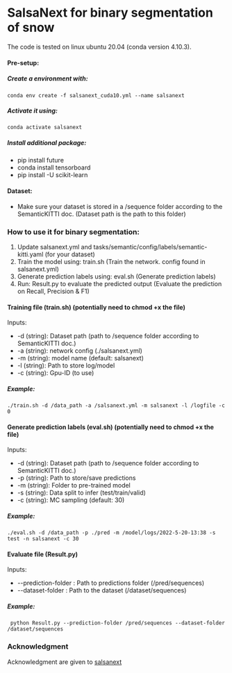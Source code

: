 # SalsaNext for binary segmentation of snow

The code is tested on linux ubuntu 20.04 (conda version 4.10.3).


#### Pre-setup:
##### Create a environment with:
  ``` 
  conda env create -f salsanext_cuda10.yml --name salsanext
  ```
 ##### Activate it using:
  ```
  conda activate salsanext
  ```
##### Install additional package:
  * pip install future
  * conda install tensorboard
  * pip install -U scikit-learn
#### Dataset:
* Make sure your dataset is stored in a /sequence folder according to the SemanticKITTI doc. (Dataset path is the path to this folder)
 
### How to use it for binary segmentation:
1. Update salsanext.yml and tasks/semantic/config/labels/semantic-kitti.yaml (for your dataset)
2. Train the model using: train.sh  (Train the network. config found in salsanext.yml)
3. Generate prediction labels using: eval.sh (Generate prediction labels)
4. Run: Result.py to evaluate the predicted output (Evaluate the prediction on Recall, Precision & F1)


#### Training file (train.sh) (potentially need to chmod +x the file)
  Inputs:
* -d (string): Dataset path (path to /sequence folder according to SemanticKITTI doc.)
* -a (string): network config (./salsanext.yml)
* -m (string): model name (default: salsanext)    
* -l (string): Path to store log/model
* -c (string): Gpu-ID (to use)
##### Example:
```
./train.sh -d /data_path -a /salsanext.yml -m salsanext -l /logfile -c 0
```

#### Generate prediction labels (eval.sh) (potentially need to chmod +x the file)
  Inputs:
* -d (string): Dataset path (path to /sequence folder according to SemanticKITTI doc.)
* -p (string): Path to store/save predictions 
* -m (string): Folder to pre-trained model      
* -s (string): Data split to infer (test/train/valid) 
* -c (string): MC sampling (default: 30) 
 ##### Example:
```
./eval.sh -d /data_path -p ./pred -m /model/logs/2022-5-20-13:38 -s test -n salsanext -c 30 
```


#### Evaluate file (Result.py)    
Inputs:
* --prediction-folder : Path to predictions folder (/pred/sequences)
* --dataset-folder : Path to the dataset (/dataset/sequences)   
 ##### Example:
 ```
  python Result.py --prediction-folder /pred/sequences --dataset-folder /dataset/sequences
 ``` 
  
### Acknowledgment
Acknowledgment are given to [salsanext](https://github.com/Halmstad-University/SalsaNext/blob/master/README.md)


